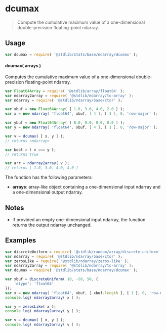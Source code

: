 <!--

@license Apache-2.0

Copyright (c) 2025 The Stdlib Authors.

Licensed under the Apache License, Version 2.0 (the "License");
you may not use this file except in compliance with the License.
You may obtain a copy of the License at

   http://www.apache.org/licenses/LICENSE-2.0

Unless required by applicable law or agreed to in writing, software
distributed under the License is distributed on an "AS IS" BASIS,
WITHOUT WARRANTIES OR CONDITIONS OF ANY KIND, either express or implied.
See the License for the specific language governing permissions and
limitations under the License.

-->

# dcumax

> Compute the cumulative maximum value of a one-dimensional double-precision floating-point ndarray.

<section class="intro">

</section>

<!-- /.intro -->

<section class="usage">

## Usage

```javascript
var dcumax = require( '@stdlib/stats/base/ndarray/dcumax' );
```

#### dcumax( arrays )

Computes the cumulative maximum value of a one-dimensional double-precision floating-point ndarray.

```javascript
var Float64Array = require( '@stdlib/array/float64' );
var ndarray2array = require( '@stdlib/ndarray/to-array' );
var ndarray = require( '@stdlib/ndarray/base/ctor' );

var xbuf = new Float64Array( [ 1.0, 3.0, 4.0, 2.0 ] );
var x = new ndarray( 'float64', xbuf, [ 4 ], [ 1 ], 0, 'row-major' );

var ybuf = new Float64Array( [ 0.0, 0.0, 0.0, 0.0 ] );
var y = new ndarray( 'float64', xbuf, [ 4 ], [ 1 ], 0, 'row-major' );

var v = dcumax( [ x, y ] );
// returns <ndarray>

var bool = ( v === y );
// returns true

var arr = ndarray2array( v );
// returns [ 1.0, 3.0, 4.0, 4.0 ]
```

The function has the following parameters:

-   **arrays**: array-like object containing a one-dimensional input ndarray and a one-dimensional output ndarray.

</section>

<!-- /.usage -->

<section class="notes">

## Notes

-   If provided an empty one-dimensional input ndarray, the function returns the output ndarray unchanged.

</section>

<!-- /.notes -->

<section class="examples">

## Examples

<!-- eslint no-undef: "error" -->

```javascript
var discreteUniform = require( '@stdlib/random/array/discrete-uniform' );
var ndarray = require( '@stdlib/ndarray/base/ctor' );
var zerosLike = require( '@stdlib/ndarray/zeros-like' );
var ndarray2array = require( '@stdlib/ndarray/to-array' );
var dcumax = require( '@stdlib/stats/base/ndarray/dcumax' );

var xbuf = discreteUniform( 10, -50, 50, {
    'dtype': 'float64'
});
var x = new ndarray( 'float64', xbuf, [ xbuf.length ], [ 1 ], 0, 'row-major' );
console.log( ndarray2array( x ) );

var y = zerosLike( x );
console.log( ndarray2array( y ) );

var v = dcumax( [ x, y ] );
console.log( ndarray2array( v ) );
```

</section>

<!-- /.examples -->

<!-- Section for related `stdlib` packages. Do not manually edit this section, as it is automatically populated. -->

<section class="related">

</section>

<!-- /.related -->

<!-- Section for all links. Make sure to keep an empty line after the `section` element and another before the `/section` close. -->

<section class="links">

</section>

<!-- /.links -->
